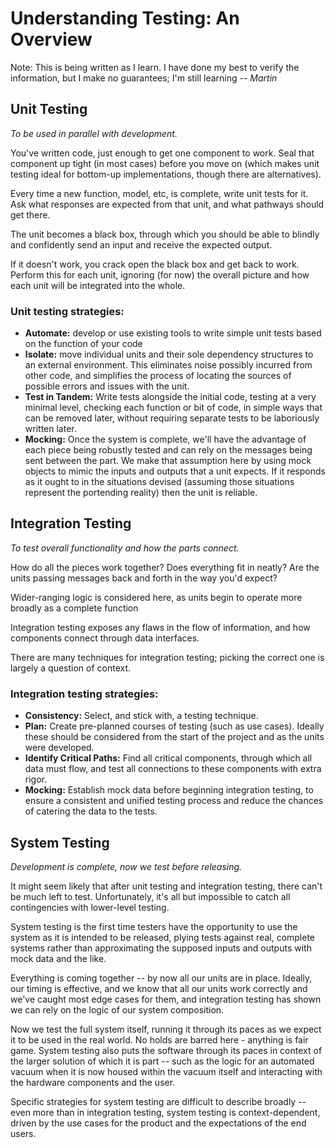 # Understanding Testing: An Overview
Note: This is being written as I learn. I have done my best to verify the information, but I make no guarantees; I'm still learning -- _Martin_

## Unit Testing
_To be used in parallel with development._

You've written code, just enough to get one component to work. Seal that component up tight (in most cases) before you move on (which makes unit testing ideal for bottom-up implementations, though there are alternatives). 

Every time a new function, model, etc, is complete, write unit tests for it. Ask what responses are expected from that unit, and what pathways should get there. 

The unit becomes a black box, through which you should be able to blindly and confidently send an input and receive the expected output. 

If it doesn't work, you crack open the black box and get back to work.
Perform this for each unit, ignoring (for now) the overall picture and how each unit will be integrated into the whole.

### Unit testing strategies:
- **Automate:** develop or use existing tools to write simple unit tests based on the function of your code
- **Isolate:** move individual units and their sole dependency structures to an external environment. This eliminates noise possibly incurred from other code, and simplifies the process of locating the sources of possible errors and issues with the unit.
- **Test in Tandem:** Write tests alongside the initial code, testing at a very minimal level, checking each function or bit of code, in simple ways that can be removed later, without requiring separate tests to be laboriously written later.
- **Mocking:** Once the system is complete, we'll have the advantage of each piece being robustly tested and can rely on the messages being sent between the part. We make that assumption here by using mock objects to mimic the inputs and outputs that a unit expects. If it responds as it ought to in the situations devised (assuming those situations represent the portending reality) then the unit is reliable.

## Integration Testing
_To test overall functionality and how the parts connect._

How do all the pieces work together? Does everything fit in neatly? Are the units passing messages back and forth in the way you'd expect? 

Wider-ranging logic is considered here, as units begin to operate more broadly as a complete function

Integration testing exposes any flaws in the flow of information, and how components connect through data interfaces.

There are many techniques for integration testing; picking the correct one is largely a question of context.

### Integration testing strategies:
- **Consistency:** Select, and stick with, a testing technique.
- **Plan:** Create pre-planned courses of testing (such as use cases). Ideally these should be considered from the start of the project and as the units were developed.
- **Identify Critical Paths:** Find all critical components, through which all data must flow, and test all connections to these components with extra rigor.
- **Mocking:** Establish mock data before beginning integration testing, to ensure a consistent and unified testing process and reduce the chances of catering the data to the tests.

## System Testing
_Development is complete, now we test before releasing._

It might seem likely that after unit testing and integration testing, there can't be much left to test. Unfortunately, it's all but impossible to catch all contingencies with lower-level testing. 

System testing is the first time testers have the opportunity to use the system as it is intended to be released, plying tests against real, complete systems rather than approximating the supposed inputs and outputs with mock data and the like.

Everything is coming together -- by now all our units are in place. Ideally, our timing is effective, and we know that all our units work correctly and we've caught most edge cases for them, and integration testing has shown we can rely on the logic of our system composition. 

Now we test the full system itself, running it through its paces as we expect it to be used in the real world. No holds are barred here - anything is fair game. System testing also puts the software through its paces in context of the larger solution of which it is part -- such as the logic for an automated vacuum when it is now housed within the vacuum itself and interacting with the hardware components and the user.

Specific strategies for system testing are difficult to describe broadly -- even more than in integration testing, system testing is context-dependent, driven by the use cases for the product and the expectations of the end users.
